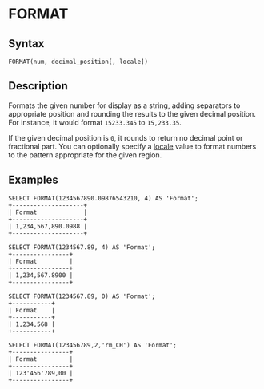 
# FORMAT

## Syntax


```
FORMAT(num, decimal_position[, locale])
```

## Description


Formats the given number for display as a string, adding separators to appropriate position and rounding the results to the given decimal position. For instance, it would format `15233.345` to `15,233.35`.


If the given decimal position is `0`, it rounds to return no decimal point or fractional part. You can optionally specify a [locale](../../../../data-types/string-data-types/character-sets/internationalization-and-localization/server-locale.md) value to format numbers to the pattern appropriate for the given region.


## Examples


```
SELECT FORMAT(1234567890.09876543210, 4) AS 'Format';
+--------------------+
| Format             |
+--------------------+
| 1,234,567,890.0988 |
+--------------------+

SELECT FORMAT(1234567.89, 4) AS 'Format';
+----------------+
| Format         |
+----------------+
| 1,234,567.8900 |
+----------------+

SELECT FORMAT(1234567.89, 0) AS 'Format';
+-----------+
| Format    |
+-----------+
| 1,234,568 |
+-----------+

SELECT FORMAT(123456789,2,'rm_CH') AS 'Format';
+----------------+
| Format         |
+----------------+
| 123'456'789,00 |
+----------------+
```
